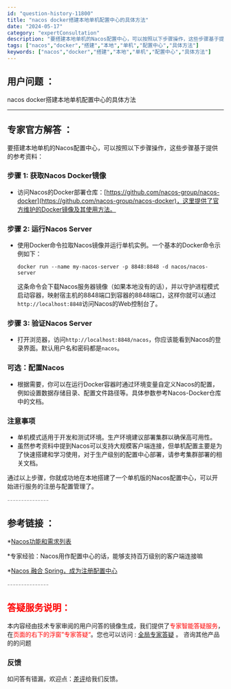 ```yaml
---
id: "question-history-11800"
title: "nacos docker搭建本地单机配置中心的具体方法"
date: "2024-05-17"
category: "expertConsultation"
description: "要搭建本地单机的Nacos配置中心，可以按照以下步骤操作，这些步骤基于提供的参考资料：### 步骤 1: 获取Nacos Docker镜像- 访问Nacos的Docker部署仓库：[https://github.com/nacos-group/nacos-docker](https://github"
tags: ["nacos","docker","搭建","本地","单机","配置中心","具体方法"]
keywords: ["nacos","docker","搭建","本地","单机","配置中心","具体方法"]
---
```


## 用户问题 ： 
 nacos docker搭建本地单机配置中心的具体方法  

---------------
## 专家官方解答 ：

要搭建本地单机的Nacos配置中心，可以按照以下步骤操作，这些步骤基于提供的参考资料：

### 步骤 1: 获取Nacos Docker镜像
- 访问Nacos的Docker部署仓库：[https://github.com/nacos-group/nacos-docker](https://github.com/nacos-group/nacos-docker)，这里提供了官方维护的Docker镜像及其使用方法。

### 步骤 2: 运行Nacos Server
- 使用Docker命令拉取Nacos镜像并运行单机实例。一个基本的Docker命令示例如下：
  ```
  docker run --name my-nacos-server -p 8848:8848 -d nacos/nacos-server
  ```
  这条命令会下载Nacos服务器镜像（如果本地没有的话），并以守护进程模式启动容器，映射宿主机的8848端口到容器的8848端口，这样你就可以通过`http://localhost:8848`访问Nacos的Web控制台了。

### 步骤 3: 验证Nacos Server
- 打开浏览器，访问`http://localhost:8848/nacos`，你应该能看到Nacos的登录界面。默认用户名和密码都是`nacos`。
  
### 可选：配置Nacos
- 根据需要，你可以在运行Docker容器时通过环境变量自定义Nacos的配置，例如设置数据存储目录、配置文件路径等。具体参数参考Nacos-Docker仓库中的文档。

### 注意事项
- 单机模式适用于开发和测试环境。生产环境建议部署集群以确保高可用性。
- 虽然参考资料中提到Nacos可以支持大规模客户端连接，但单机配置主要是为了快速搭建和学习使用，对于生产级别的配置中心部署，请参考集群部署的相关文档。

通过以上步骤，你就成功地在本地搭建了一个单机版的Nacos配置中心，可以开始进行服务的注册与配置管理了。


<font color="#949494">---------------</font> 


## 参考链接 ：

*[Nacos功能和需求列表](https://nacos.io/docs/latest/archive/feature-list)
 
 *专家经验：Nacos用作配置中心的话，能够支持百万级别的客户端连接嘛 
 
 *[Nacos 融合 Spring，成为注册配置中心](https://nacos.io/docs/latest/ecology/use-nacos-with-spring)


 <font color="#949494">---------------</font> 
 


## <font color="#FF0000">答疑服务说明：</font> 

本内容经由技术专家审阅的用户问答的镜像生成，我们提供了<font color="#FF0000">专家智能答疑服务</font>，在<font color="#FF0000">页面的右下的浮窗”专家答疑“</font>。您也可以访问 : [全局专家答疑](https://answer.opensource.alibaba.com/docs/intro) 。 咨询其他产品的的问题

### 反馈
如问答有错漏，欢迎点：[差评](https://ai.nacos.io/user/feedbackByEnhancerGradePOJOID?enhancerGradePOJOId=13804)给我们反馈。
